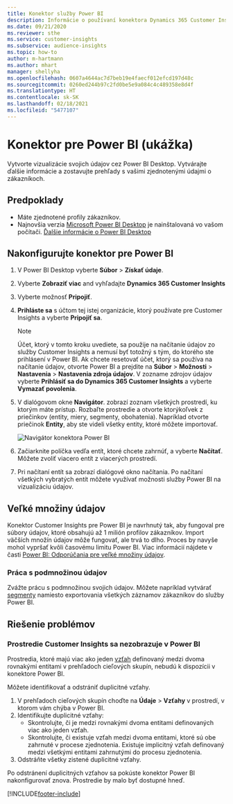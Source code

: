 ```yaml
---
title: Konektor služby Power BI
description: Informácie o používaní konektora Dynamics 365 Customer Insights v Power BI.
ms.date: 09/21/2020
ms.reviewer: sthe
ms.service: customer-insights
ms.subservice: audience-insights
ms.topic: how-to
author: m-hartmann
ms.author: mhart
manager: shellyha
ms.openlocfilehash: 0607a4644ac7d7beb19e4faecf012efcd197d48c
ms.sourcegitcommit: 0260ed244b97c2fd0be5e9a084c4c489358e8d4f
ms.translationtype: HT
ms.contentlocale: sk-SK
ms.lasthandoff: 02/18/2021
ms.locfileid: "5477107"
---
```

# <a name="connector-for-power-bi-preview"></a>Konektor pre Power BI (ukážka)

Vytvorte vizualizácie svojich údajov cez Power BI Desktop. Vytvárajte ďalšie informácie a zostavujte prehľady s vašimi zjednotenými údajmi o zákazníkoch.

## <a name="prerequisites"></a>Predpoklady

- Máte zjednotené profily zákazníkov.
- Najnovšia verzia [Microsoft Power BI Desktop](https://powerbi.microsoft.com/desktop/) je nainštalovaná vo vašom počítači. [Ďalšie informácie o Power BI Desktop](https://docs.microsoft.com/power-bi/desktop-what-is-desktop)

## <a name="configure-the-connector-for-power-bi"></a>Nakonfigurujte konektor pre Power BI

1. V Power BI Desktop vyberte **Súbor** > **Získať údaje**.

1. Vyberte **Zobraziť viac** and vyhľadajte **Dynamics 365 Customer Insights**

1. Vyberte možnosť **Pripojiť**.

1. **Prihláste sa** s účtom tej istej organizácie, ktorý používate pre Customer Insights a vyberte **Pripojiť sa**.
   > [!NOTE]
   > Účet, ktorý v tomto kroku uvediete, sa použije na načítanie údajov zo služby Customer Insights a nemusí byť totožný s tým, do ktorého ste prihlásení v Power BI. Ak chcete resetovať účet, ktorý sa používa na načítanie údajov, otvorte Power BI a prejdite na **Súbor** > **Možnosti** > **Nastavenia** > **Nastavenia zdroja údajov**. V zozname zdrojov údajov vyberte **Prihlásiť sa do Dynamics 365 Customer Insights** a vyberte **Vymazať povolenia**.  

1. V dialógovom okne **Navigátor**. zobrazí zoznam všetkých prostredí, ku ktorým máte prístup. Rozbaľte prostredie a otvorte ktorýkoľvek z priečinkov (entity, miery, segmenty, obohatenia). Napríklad otvorte priečinok **Entity**, aby ste videli všetky entity, ktoré môžete importovať.

   ![Navigátor konektora Power BI](media/power-bi-navigator.png "Navigátor konektora Power BI")

1. Začiarknite políčka vedľa entít, ktoré chcete zahrnúť, a vyberte **Načítať**. Môžete zvoliť viacero entít z viacerých prostredí.

1. Pri načítaní entít sa zobrazí dialógové okno načítania. Po načítaní všetkých vybratých entít môžete využívať možnosti služby Power BI na vizualizáciu údajov.

## <a name="large-data-sets"></a>Veľké množiny údajov

Konektor Customer Insights pre Power BI je navrhnutý tak, aby fungoval pre súbory údajov, ktoré obsahujú až 1 milión profilov zákazníkov. Import väčších množín údajov môže fungovať, ale trvá to dlho. Proces by navyše mohol vypršať kvôli časovému limitu Power BI. Viac informácií nájdete v časti [Power BI: Odporúčania pre veľké množiny údajov](https://docs.microsoft.com/power-bi/admin/service-premium-what-is#large-datasets). 

### <a name="work-with-a-subset-of-data"></a>Práca s podmnožinou údajov

Zvážte prácu s podmnožinou svojich údajov. Môžete napríklad vytvárať [segmenty](segments.md) namiesto exportovania všetkých záznamov zákazníkov do služby Power BI.

## <a name="troubleshooting"></a>Riešenie problémov

### <a name="customer-insights-environment-doesnt-show-in-power-bi"></a>Prostredie Customer Insights sa nezobrazuje v Power BI

Prostredia, ktoré majú viac ako jeden [vzťah](relationships.md) definovaný medzi dvoma rovnakými entitami v prehľadoch cieľových skupín, nebudú k dispozícii v konektore Power BI.

Môžete identifikovať a odstrániť duplicitné vzťahy.

1. V prehľadoch cieľových skupín choďte na **Údaje** > **Vzťahy** v prostredí, v ktorom vám chýba v Power BI.
2. Identifikujte duplicitné vzťahy:
   - Skontrolujte, či je medzi rovnakými dvoma entitami definovaných viac ako jeden vzťah.
   - Skontrolujte, či existuje vzťah medzi dvoma entitami, ktoré sú obe zahrnuté v procese zjednotenia. Existuje implicitný vzťah definovaný medzi všetkými entitami zahrnutými do procesu zjednotenia.
3. Odstráňte všetky zistené duplicitné vzťahy.

Po odstránení duplicitných vzťahov sa pokúste konektor Power BI nakonfigurovať znova. Prostredie by malo byť dostupné hneď.

[!INCLUDE[footer-include](../includes/footer-banner.md)]

